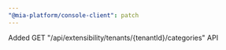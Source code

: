```yaml
---
"@mia-platform/console-client": patch
---
```


Added GET "/api/extensibility/tenants/{tenantId}/categories" API
